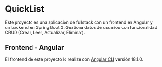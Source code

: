 # QuickList

Este proyecto es una aplicación de fullstack con un frontend en Angular y un backend en Spring Boot 3. Gestiona datos de usuarios con funcionalidad CRUD (Crear, Leer, Actualizar, Eliminar).

## Frontend - Angular

El frontend de este proyecto lo realize con [Angular CLI](https://github.com/angular/angular-cli) versión 18.1.0.